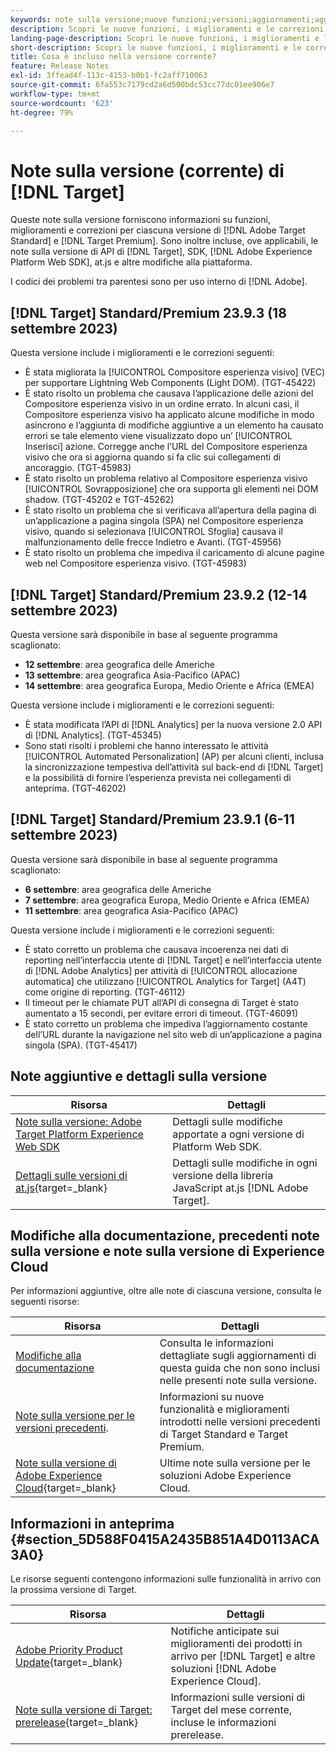 ```yaml
---
keywords: note sulla versione;nuove funzioni;versioni;aggiornamenti;aggiornamento;versione;miglioramento;miglioramenti;correzioni;correzioni di bug;aggiornamenti
description: Scopri le nuove funzioni, i miglioramenti e le correzioni inclusi nella versione corrente di  [!DNL Adobe Target], compresi SDK, API e librerie JavaScript.
landing-page-description: Scopri le nuove funzioni, i miglioramenti e le correzioni inclusi nella versione corrente di  [!DNL Adobe Target].
short-description: Scopri le nuove funzioni, i miglioramenti e le correzioni inclusi nella versione corrente di  [!DNL Adobe Target].
title: Cosa è incluso nella versione corrente?
feature: Release Notes
exl-id: 3ffead4f-113c-4153-b0b1-fc2aff710063
source-git-commit: 6fa553c7179cd2a6d500bdc53cc77dc01ee906e7
workflow-type: tm+mt
source-wordcount: '623'
ht-degree: 79%

---
```


# Note sulla versione (corrente) di [!DNL Target]

Queste note sulla versione forniscono informazioni su funzioni, miglioramenti e correzioni per ciascuna versione di [!DNL Adobe Target Standard] e [!DNL Target Premium]. Sono inoltre incluse, ove applicabili, le note sulla versione di API di [!DNL Target], SDK, [!DNL Adobe Experience Platform Web SDK], at.js e altre modifiche alla piattaforma.

I codici dei problemi tra parentesi sono per uso interno di [!DNL Adobe].

## [!DNL Target] Standard/Premium 23.9.3 (18 settembre 2023)

Questa versione include i miglioramenti e le correzioni seguenti:

* È stata migliorata la [!UICONTROL Compositore esperienza visivo] (VEC) per supportare Lightning Web Components (Light DOM). (TGT-45422)
* È stato risolto un problema che causava l’applicazione delle azioni del Compositore esperienza visivo in un ordine errato. In alcuni casi, il Compositore esperienza visivo ha applicato alcune modifiche in modo asincrono e l’aggiunta di modifiche aggiuntive a un elemento ha causato errori se tale elemento viene visualizzato dopo un’ [!UICONTROL Inserisci] azione. Corregge anche l’URL del Compositore esperienza visivo che ora si aggiorna quando si fa clic sui collegamenti di ancoraggio. (TGT-45983)
* È stato risolto un problema relativo al Compositore esperienza visivo [!UICONTROL Sovrapposizione] che ora supporta gli elementi nei DOM shadow. (TGT-45202 e TGT-45262)
* È stato risolto un problema che si verificava all’apertura della pagina di un’applicazione a pagina singola (SPA) nel Compositore esperienza visivo, quando si selezionava [!UICONTROL Sfoglia] causava il malfunzionamento delle frecce Indietro e Avanti. (TGT-45956)
* È stato risolto un problema che impediva il caricamento di alcune pagine web nel Compositore esperienza visivo. (TGT-45983)

## [!DNL Target] Standard/Premium 23.9.2 (12-14 settembre 2023)

Questa versione sarà disponibile in base al seguente programma scaglionato:

* **12 settembre**: area geografica delle Americhe
* **13 settembre**: area geografica Asia-Pacifico (APAC)
* **14 settembre**: area geografica Europa, Medio Oriente e Africa (EMEA)

Questa versione include i miglioramenti e le correzioni seguenti:

* È stata modificata l’API di [!DNL Analytics] per la nuova versione 2.0 API di [!DNL Analytics]. (TGT-45345)
* Sono stati risolti i problemi che hanno interessato le attività [!UICONTROL Automated Personalization] (AP) per alcuni clienti, inclusa la sincronizzazione tempestiva dell’attività sul back-end di [!DNL Target] e la possibilità di fornire l’esperienza prevista nei collegamenti di anteprima. (TGT-46202)

## [!DNL Target] Standard/Premium 23.9.1 (6-11 settembre 2023)

Questa versione sarà disponibile in base al seguente programma scaglionato:

* **6 settembre**: area geografica delle Americhe
* **7 settembre**: area geografica Europa, Medio Oriente e Africa (EMEA)
* **11 settembre**: area geografica Asia-Pacifico (APAC)

Questa versione include i miglioramenti e le correzioni seguenti:

* È stato corretto un problema che causava incoerenza nei dati di reporting nell’interfaccia utente di [!DNL Target] e nell’interfaccia utente di [!DNL Adobe Analytics] per attività di [!UICONTROL allocazione automatica] che utilizzano [!UICONTROL Analytics for Target] (A4T) come origine di reporting. (TGT-46112)
* Il timeout per le chiamate PUT all’API di consegna di Target è stato aumentato a 15 secondi, per evitare errori di timeout. (TGT-46091)
* È stato corretto un problema che impediva l’aggiornamento costante dell’URL durante la navigazione nel sito web di un’applicazione a pagina singola (SPA). (TGT-45417)

## Note aggiuntive e dettagli sulla versione

| Risorsa | Dettagli |
|--- |--- |
| [Note sulla versione: Adobe Target Platform Experience Web SDK](https://experienceleague.adobe.com/docs/experience-platform/edge/release-notes.html?lang=it) | Dettagli sulle modifiche apportate a ogni versione di Platform Web SDK. |
| [Dettagli sulle versioni di at.js](https://experienceleague.corp.adobe.com/docs/target-dev/developer/client-side/at-js-implementation/target-atjs-versions.html?lang=it){target=_blank} | Dettagli sulle modifiche in ogni versione della libreria JavaScript at.js [!DNL Adobe Target]. |

## Modifiche alla documentazione, precedenti note sulla versione e note sulla versione di Experience Cloud

Per informazioni aggiuntive, oltre alle note di ciascuna versione, consulta le seguenti risorse:

| Risorsa | Dettagli |
|--- |--- |
| [Modifiche alla documentazione](/help/main/r-release-notes/doc-change.md) | Consulta le informazioni dettagliate sugli aggiornamenti di questa guida che non sono inclusi nelle presenti note sulla versione. |
| [Note sulla versione per le versioni precedenti](/help/main/r-release-notes/release-notes-for-previous-releases.md). | Informazioni su nuove funzionalità e miglioramenti introdotti nelle versioni precedenti di Target Standard e Target Premium. |
| [Note sulla versione di Adobe Experience Cloud](https://experienceleague.adobe.com/docs/release-notes/experience-cloud/current.html?lang=it){target=_blank} | Ultime note sulla versione per le soluzioni Adobe Experience Cloud. |

## Informazioni in anteprima {#section_5D588F0415A2435B851A4D0113ACA3A0}

Le risorse seguenti contengono informazioni sulle funzionalità in arrivo con la prossima versione di Target.

| Risorsa | Dettagli |
|--- |--- |
| [Adobe Priority Product Update](https://www.adobe.com/subscription/priority-product-update.html){target=_blank} | Notifiche anticipate sui miglioramenti dei prodotti in arrivo per [!DNL Target] e altre soluzioni [!DNL Adobe Experience Cloud]. |
| [Note sulla versione di Target: prerelease](/help/main/r-release-notes/target-release-notes.md){target=_blank} | Informazioni sulle versioni di Target del mese corrente, incluse le informazioni prerelease. |
